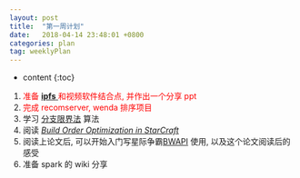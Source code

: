 ```yaml
---
layout: post
title:  "第一周计划"
date:   2018-04-14 23:48:01 +0800
categories: plan
tag: weeklyPlan
---
```

* content
{:toc}
1. <font color=red> 准备 [__ipfs__ ](https://ipfs.io)和视频软件结合点, 并作出一个分享 ppt </font>
2. <font color=red>完成 recomserver, wenda 排序项目</font>
3. 学习 [分支限界法](https://www.zhihu.com/question/35701828/answer/64056686) 算法
4. 阅读 [*Build Order Optimization in StarCraft*](https://pdfs.semanticscholar.org/dfd9/1e739bd979c08485a75fd11c501a6ec05118.pdf) 
5. 阅读上论文后, 可以开始入门写星际争霸[BWAPI](http://github.com/bwapi/bwapi/releases) 使用, 以及这个论文阅读后的感受
6. 准备 spark 的 wiki 分享
